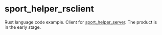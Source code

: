 # sport_helper_rsclient

Rust language code example.
Client for [sport_helper_server](https://github.com/vitalik7888/sport_helper_server).
The product is in the early stage.
